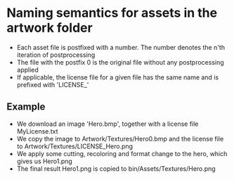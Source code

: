 # Naming semantics for assets in the artwork folder
- Each asset file is postfixed with a number. The number denotes the n'th iteration of postprocessing
- The file with the postfix 0 is the original file without any postprocessing applied
- If applicable, the license file for a given file has the same name and is prefixed with 'LICENSE_'

## Example
- We download an image 'Hero.bmp', together with a license file MyLicense.txt
- We copy the image to Artwork/Textures/Hero0.bmp and the license file to Artwork/Textures/LICENSE_Hero.png
- We apply some cutting, recoloring and format change to the hero, which gives us Hero1.png
- The final result Hero1.png is copied to bin/Assets/Textures/Hero.png 